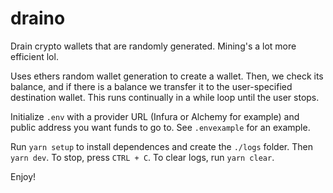 # draino
Drain crypto wallets that are randomly generated. Mining's a lot more efficient lol. 

Uses ethers random wallet generation to create a wallet. Then, we check its balance, and if there is a balance we transfer it to the user-specified destination wallet. This runs continually in a while loop until the user stops. 

Initialize `.env` with a provider URL (Infura or Alchemy for example) and public address you want funds to go to. See `.envexample` for an example.

Run `yarn setup` to install dependences and create the `./logs` folder. Then `yarn dev`. To stop, press `CTRL + C`. To clear logs, run `yarn clear`.

Enjoy! 
